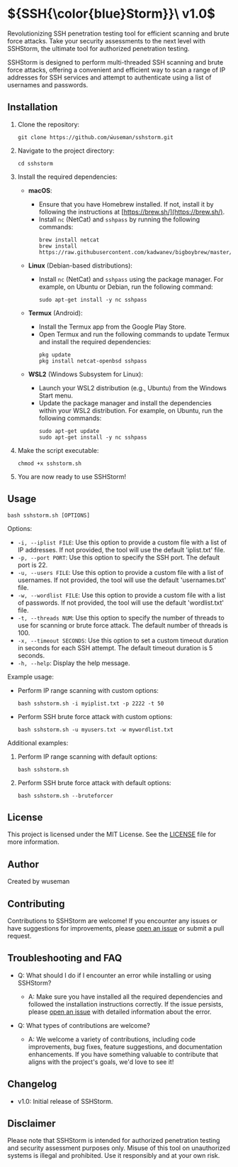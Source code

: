 # ${SSH\{\color{blue}Storm}}\ v1.0$

Revolutionizing SSH penetration testing tool for efficient scanning and brute force attacks. Take your security assessments to the next level with SSHStorm, the ultimate tool for authorized penetration testing.

SSHStorm is designed to perform multi-threaded SSH scanning and brute force attacks, offering a convenient and efficient way to scan a range of IP addresses for SSH services and attempt to authenticate using a list of usernames and passwords.

## Installation

1. Clone the repository:

   ```shell
   git clone https://github.com/ẃuseman/sshstorm.git
   ```

2. Navigate to the project directory:

   ```shell
   cd sshstorm
   ```

3. Install the required dependencies:

   - **macOS**:
     - Ensure that you have Homebrew installed. If not, install it by following the instructions at [https://brew.sh/](https://brew.sh/).
     - Install `nc` (NetCat) and `sshpass` by running the following commands:
       ```shell
       brew install netcat
       brew install https://raw.githubusercontent.com/kadwanev/bigboybrew/master/Library/Formula/sshpass.rb
       ```

   - **Linux** (Debian-based distributions):
     - Install `nc` (NetCat) and `sshpass` using the package manager. For example, on Ubuntu or Debian, run the following command:
       ```shell
       sudo apt-get install -y nc sshpass
       ```

   - **Termux** (Android):
     - Install the Termux app from the Google Play Store.
     - Open Termux and run the following commands to update Termux and install the required dependencies:
       ```shell
       pkg update
       pkg install netcat-openbsd sshpass
       ```

   - **WSL2** (Windows Subsystem for Linux):
     - Launch your WSL2 distribution (e.g., Ubuntu) from the Windows Start menu.
     - Update the package manager and install the dependencies within your WSL2 distribution. For example, on Ubuntu, run the following commands:
       ```shell
       sudo apt-get update
       sudo apt-get install -y nc sshpass
       ```

4. Make the script executable:

   ```shell
   chmod +x sshstorm.sh
   ```

5. You are now ready to use SSHStorm!

## Usage

```shell
bash sshstorm.sh [OPTIONS]
```

Options:

- `-i, --iplist FILE`: Use this option to provide a custom file with a list of IP addresses. If not provided, the tool will use the default 'iplist.txt' file.
- `-p, --port PORT`: Use this option to specify the SSH port. The default port is 22.
- `-u, --users FILE`: Use this option to provide a custom file with a list of usernames. If not provided, the tool will use the default 'usernames.txt' file.
- `-w, --wordlist FILE`: Use this option to provide a custom file with a list of passwords. If not provided, the tool will use the default 'wordlist.txt' file.
- `-t, --threads NUM`: Use this option to specify the number of threads to use for scanning or brute force attack. The default number of threads is 100.
- `-x, --timeout SECONDS`: Use this option to set a custom timeout duration in seconds for each SSH attempt. The default timeout duration is 5 seconds.
- `-h, --help`: Display the help message.

Example usage:

- Perform IP range scanning with custom options:
  ```shell
  bash sshstorm.sh -i myiplist.txt -p 2222 -t 50
  ```



- Perform SSH brute force attack with custom options:
  ```shell
  bash sshstorm.sh -u myusers.txt -w mywordlist.txt
  ```

Additional examples:

1. Perform IP range scanning with default options:
   ```shell
   bash sshstorm.sh
   ```

2. Perform SSH brute force attack with default options:
   ```shell
   bash sshstorm.sh --bruteforcer
   ```

## License

This project is licensed under the MIT License. See the [LICENSE](LICENSE) file for more information.

## Author

Created by wuseman

## Contributing

Contributions to SSHStorm are welcome! If you encounter any issues or have suggestions for improvements, please [open an issue](https://github.com/your-username/sshstorm/issues) or submit a pull request.

## Troubleshooting and FAQ

- Q: What should I do if I encounter an error while installing or using SSHStorm?
  - A: Make sure you have installed all the required dependencies and followed the installation instructions correctly. If the issue persists, please [open an issue](https://github.com/wuseman/sshstorm/issues) with detailed information about the error.

- Q: What types of contributions are welcome?
  - A: We welcome a variety of contributions, including code improvements, bug fixes, feature suggestions, and documentation enhancements. If you have something valuable to contribute that aligns with the project's goals, we'd love to see it!

## Changelog

- v1.0: Initial release of SSHStorm.

## Disclaimer

Please note that SSHStorm is intended for authorized penetration testing and security assessment purposes only. Misuse of this tool on unauthorized systems is illegal and prohibited. Use it responsibly and at your own risk.
